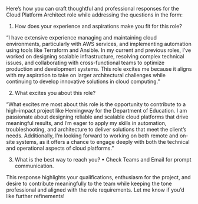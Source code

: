 Here’s how you can craft thoughtful and professional responses for the Cloud Platform Architect role while addressing the questions in the form:

1. How does your experience and aspirations make you fit for this role?

“I have extensive experience managing and maintaining cloud environments, particularly with AWS services, and implementing automation using tools like Terraform and Ansible. In my current and previous roles, I’ve worked on designing scalable infrastructure, resolving complex technical issues, and collaborating with cross-functional teams to optimize production and development systems. This role excites me because it aligns with my aspiration to take on larger architectural challenges while continuing to develop innovative solutions in cloud computing.”

2. What excites you about this role?

“What excites me most about this role is the opportunity to contribute to a high-impact project like Hemingway for the Department of Education. I am passionate about designing reliable and scalable cloud platforms that drive meaningful results, and I’m eager to apply my skills in automation, troubleshooting, and architecture to deliver solutions that meet the client’s needs. Additionally, I’m looking forward to working on both remote and on-site systems, as it offers a chance to engage deeply with both the technical and operational aspects of cloud platforms.”

3. What is the best way to reach you?
	•	Check Teams and Email for prompt communication.

This response highlights your qualifications, enthusiasm for the project, and desire to contribute meaningfully to the team while keeping the tone professional and aligned with the role requirements. Let me know if you’d like further refinements!